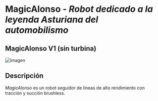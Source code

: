 # MagicAlonso - _Robot dedicado a la leyenda Asturiana del automobilismo_

## MagicAlonso V1 (sin turbina)

![imagen](https://github.com/JRegi/MagicAlonso-LineFollower/blob/main/MagicAlonsoV1_ensamblado.png)

## Descripción

_MagicAlonso_ es un robot seguidor de líneas de alto rendimiento con tracción y succión brushless. 
